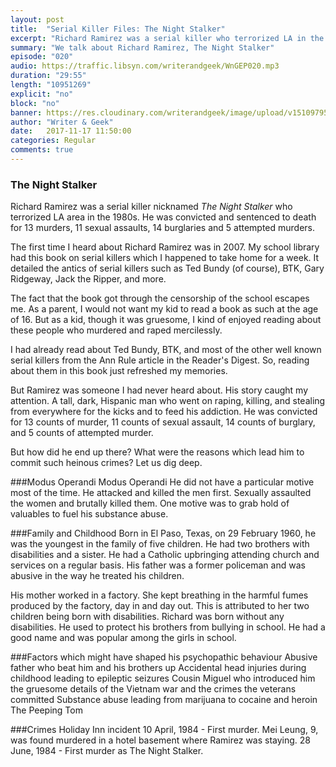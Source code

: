 ```yaml
---
layout: post
title:  "Serial Killer Files: The Night Stalker"
excerpt: "Richard Ramirez was a serial killer who terrorized LA in the 80's"
summary: "We talk about Richard Ramirez, The Night Stalker"
episode: "020"
audio: https://traffic.libsyn.com/writerandgeek/WnGEP020.mp3
duration: "29:55"
length: "10951269"
explicit: "no"
block: "no"
banner: https://res.cloudinary.com/writerandgeek/image/upload/v1510979596/ramirezz.jpg
author: "Writer & Geek"
date:   2017-11-17 11:50:00
categories: Regular
comments: true
---
```

### The Night Stalker
Richard Ramirez was a serial killer nicknamed _The Night Stalker_ who terrorized LA area in the 1980s. He was convicted and sentenced to death for 13 murders, 11 sexual assaults, 14 burglaries and 5 attempted murders.

The first time I heard about Richard Ramirez was in 2007. My school library had this book on serial killers which I happened to take home for a week. It detailed the antics of serial killers such as Ted Bundy (of course), BTK, Gary Ridgeway, Jack the Ripper, and more.

The fact that the book got through the censorship of the school escapes me. As a parent, I would not want my kid to read a book as such at the age of 16. But as a kid, though it was gruesome, I kind of enjoyed reading about these people who murdered and raped mercilessly.

I had already read about Ted Bundy, BTK, and most of the other well known serial killers from the Ann Rule article in the Reader's Digest. So, reading about them in this book just refreshed my memories.

But Ramirez was someone I had never heard about. His story caught my attention. A tall, dark, Hispanic man who went on raping, killing, and stealing from everywhere for the kicks and to feed his addiction. He was convicted for 13 counts of murder, 11 counts of sexual assault, 14 counts of burglary, and 5 counts of attempted murder.

But how did he end up there? What were the reasons which lead him to commit such heinous crimes? Let us dig deep.

###Modus Operandi
Modus Operandi
He did not have a particular motive most of the time. He attacked and killed the men first. Sexually assaulted the women and brutally killed them. One motive was to grab hold of valuables to fuel his substance abuse.

###Family and Childhood
Born in El Paso, Texas, on 29 February 1960, he was the youngest in the family of five children. He had two brothers with disabilities and a sister. He had a Catholic upbringing attending church and services on a regular basis. His father was a former policeman and was abusive in the way he treated his children.

His mother worked in a factory. She kept breathing in the harmful fumes produced by the factory, day in and day out. This is attributed to her two children being born with disabilities. Richard was born without any disabilities. He used to protect his brothers from bullying in school. He had a good name and was popular among the girls in school.

###Factors which might have shaped his psychopathic behaviour
Abusive father who beat him and his brothers up
Accidental head injuries during childhood leading to epileptic seizures
Cousin Miguel who introduced him the gruesome details of the Vietnam war and the crimes the veterans committed
Substance abuse leading from marijuana to cocaine and heroin
The Peeping Tom

###Crimes
Holiday Inn incident
10 April, 1984 - First murder. Mei Leung, 9, was found murdered in a hotel basement where Ramirez was staying.
28 June, 1984 - First murder as The Night Stalker.


